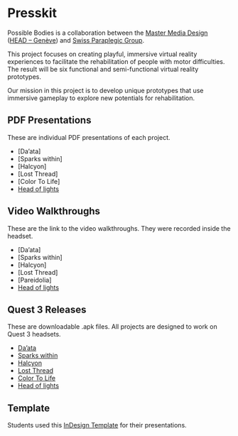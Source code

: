 # Presskit

Possible Bodies is a collaboration between the [Master Media Design](https://www.hesge.ch/head/en/programs-research/master-arts-media-design) ([HEAD – Genève](https://www.hesge.ch/head/en/)) and [Swiss Paraplegic Group](https://www.paraplegie.ch/en/).

This project focuses on creating playful, immersive virtual reality experiences to facilitate the rehabilitation of people with motor difficulties. The result will be six functional and semi-functional virtual reality prototypes.

Our mission in this project is to develop unique prototypes that use immersive gameplay to explore new potentials for rehabilitation.

## PDF Presentations
These are individual PDF presentations of each project.

- [Da’ata]
- [Sparks within]
- [Halcyon]
- [Lost Thread]
- [Color To Life]
- [Head of lights](https://github.com/tarahachler/possible-bodies/blob/main/presskit/head-md1-possible-bodies-Head-of-lights.pdf)

## Video Walkthroughs
These are the link to the video walkthroughs. They were recorded inside the headset.

- [Da’ata]
- [Sparks within]
- [Halcyon]
- [Lost Thread]
- [Pareidolia]
- [Head of lights](https://youtu.be/_RxBggjmJms)

## Quest 3 Releases
These are downloadable .apk files. All projects are designed to work on Quest 3 headsets.

- [Da’ata](https://github.com/kLMWOLFF/Daata/releases/latest)
- [Sparks within](https://github.com/elisabernaard/Sparks-Within/releases/latest)
- [Halcyon](https://github.com/Psemata/halcyon/releases/latest)
- [Lost Thread](https://github.com/LiuliuLexie/LostThread/releases/latest)
- [Color To Life](https://github.com/AntoninRicou/VRProject_Colour/releases/latest)
- [Head of lights](https://github.com/tarahachler/possible-bodies/releases/latest)

## Template
Students used this [InDesign Template](https://github.com/abstractmachine/head-md-possible-bodies/blob/main/presskit/head-md-possible-bodies-template-2025-06-10-a.zip) for their presentations.